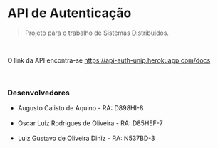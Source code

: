 # API de Autenticação

> Projeto para o trabalho de Sistemas Distribuidos.

<br/> <p> O link da API encontra-se <a> https://api-auth-unip.herokuapp.com/docs </a> </p> <br/>

### Desenvolvedores
* Augusto Calisto de Aquino - RA: D898HI-8 <br> <br>
* Oscar Luiz Rodrigues de Oliveira - RA: D85HEF-7 <br> <br>
* Luiz Gustavo de Oliveira Diniz - RA: N537BD-3
